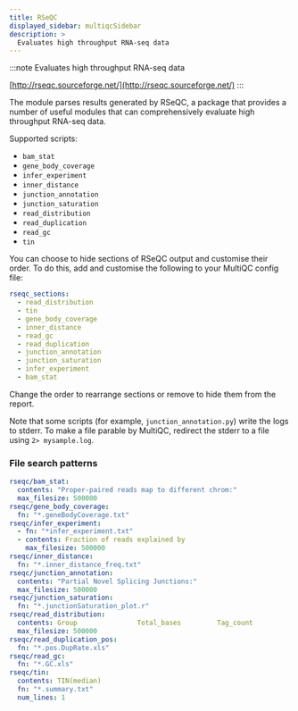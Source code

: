 ```yaml
---
title: RSeQC
displayed_sidebar: multiqcSidebar
description: >
  Evaluates high throughput RNA-seq data
---
```


<!--
~~~~~ DO NOT EDIT ~~~~~
This file is autogenerated from the MultiQC module python docstring.
Do not edit the markdown, it will be overwritten.

File path for the source of this content: multiqc/modules/rseqc/rseqc.py
~~~~~~~~~~~~~~~~~~~~~~~
-->

:::note
Evaluates high throughput RNA-seq data

[http://rseqc.sourceforge.net/](http://rseqc.sourceforge.net/)
:::

The module parses results generated by RSeQC, a package that provides a number of useful modules that can
comprehensively evaluate high throughput RNA-seq data.

Supported scripts:

- `bam_stat`
- `gene_body_coverage`
- `infer_experiment`
- `inner_distance`
- `junction_annotation`
- `junction_saturation`
- `read_distribution`
- `read_duplication`
- `read_gc`
- `tin`

You can choose to hide sections of RSeQC output and customise their order. To do this, add and customise
the following to your MultiQC config file:

```yaml
rseqc_sections:
  - read_distribution
  - tin
  - gene_body_coverage
  - inner_distance
  - read_gc
  - read_duplication
  - junction_annotation
  - junction_saturation
  - infer_experiment
  - bam_stat
```

Change the order to rearrange sections or remove to hide them from the report.

Note that some scripts (for example, `junction_annotation.py`) write the logs to stderr. To make a file
parable by MultiQC, redirect the stderr to a file using `2> mysample.log`.

### File search patterns

```yaml
rseqc/bam_stat:
  contents: "Proper-paired reads map to different chrom:"
  max_filesize: 500000
rseqc/gene_body_coverage:
  fn: "*.geneBodyCoverage.txt"
rseqc/infer_experiment:
  - fn: "*infer_experiment.txt"
  - contents: Fraction of reads explained by
    max_filesize: 500000
rseqc/inner_distance:
  fn: "*.inner_distance_freq.txt"
rseqc/junction_annotation:
  contents: "Partial Novel Splicing Junctions:"
  max_filesize: 500000
rseqc/junction_saturation:
  fn: "*.junctionSaturation_plot.r"
rseqc/read_distribution:
  contents: Group               Total_bases         Tag_count           Tags/Kb
  max_filesize: 500000
rseqc/read_duplication_pos:
  fn: "*.pos.DupRate.xls"
rseqc/read_gc:
  fn: "*.GC.xls"
rseqc/tin:
  contents: TIN(median)
  fn: "*.summary.txt"
  num_lines: 1
```
